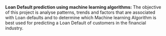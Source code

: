 **Loan Default prediction using machine learning algorithms:**
The objective of this project is analyse patterns, trends and factors that are associated with Loan defaults and to determine which Machine learning Algorithm is best used for predicting a Loan Default of customers in the financial industry.
